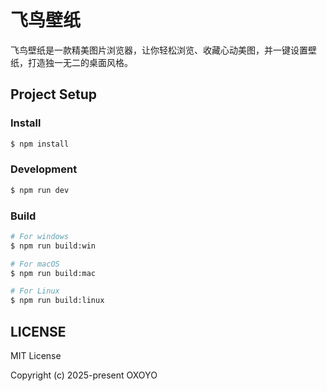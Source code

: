 # 飞鸟壁纸

飞鸟壁纸是一款精美图片浏览器，让你轻松浏览、收藏心动美图，并一键设置壁纸，打造独一无二的桌面风格。

## Project Setup

### Install

```bash
$ npm install
```

### Development

```bash
$ npm run dev
```

### Build

```bash
# For windows
$ npm run build:win

# For macOS
$ npm run build:mac

# For Linux
$ npm run build:linux
```

## LICENSE

MIT License

Copyright (c) 2025-present OXOYO
